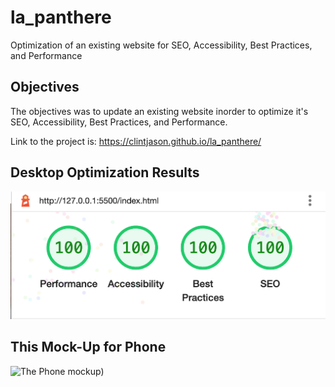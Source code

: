 # la_panthere
Optimization of an existing website for SEO, Accessibility, Best Practices, and Performance

## Objectives
The objectives was to update an existing website inorder to optimize it's SEO, Accessibility, Best Practices, and Performance.

Link to the project is: https://clintjason.github.io/la_panthere/

## Desktop Optimization Results
![The Desktop result](https://github.com/clintjason/la_panthere/blob/main/img/desktop_results.png?raw=true)

## This Mock-Up for Phone
![The Phone mockup](https://github.com/clintjason/reservia/blob/main/img/mobile_result.png?raw=true))

